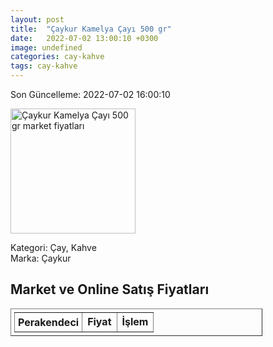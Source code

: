 ```yaml
---
layout: post
title:  "Çaykur Kamelya Çayı 500 gr"
date:   2022-07-02 13:00:10 +0300
image: undefined
categories: cay-kahve
tags: cay-kahve
---
```


Son Güncelleme: 2022-07-02 16:00:10

<img src="undefined" width="200" alt="Çaykur Kamelya Çayı 500 gr market fiyatları" />

Kategori: Çay, Kahve
<br />
Marka: Çaykur

<h2>Market ve Online Satış Fiyatları</h2>

<table border="1" style="padding: 5px;width:80%;">
  <tr>
    <td style="padding: 5px;"><strong>Perakendeci</strong></td>
    <td><strong>Fiyat</strong></td>
    <td><strong>İşlem</strong></td>
  </tr>
  
</table>
